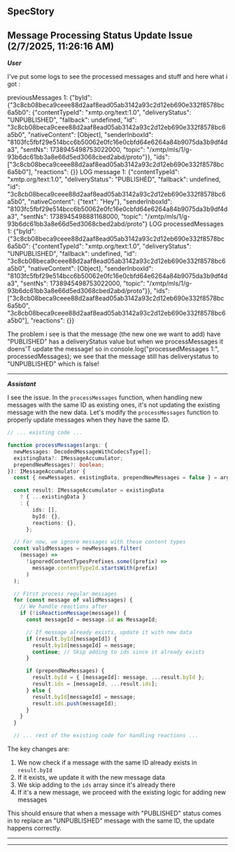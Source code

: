 ## SpecStory

## Message Processing Status Update Issue (2/7/2025, 11:26:16 AM)

_**User**_

I've put some logs to see the processed messages and stuff and here what i got :

 previousMessages 1: {"byId": {"3c8cb08beca9ceee88d2aaf8ead05ab3142a93c2d12eb690e332f8578bc6a5b0": {"contentTypeId": "xmtp.org/text:1.0", "deliveryStatus": "UNPUBLISHED", "fallback": undefined, "id": "3c8cb08beca9ceee88d2aaf8ead05ab3142a93c2d12eb690e332f8578bc6a5b0", "nativeContent": [Object], "senderInboxId": "8103fc5fbf29e514bcc6b50062e0fc16e0cbfd64e6264a84b9075da3b9df4da3", "sentNs": 1738945498753022000, "topic": "/xmtp/mls/1/g-93b6dc61bb3a8e66d5ed3068cbed2abd/proto"}}, "ids": ["3c8cb08beca9ceee88d2aaf8ead05ab3142a93c2d12eb690e332f8578bc6a5b0"], "reactions": {}}
 LOG  message 1: {"contentTypeId": "xmtp.org/text:1.0", "deliveryStatus": "PUBLISHED", "fallback": undefined, "id": "3c8cb08beca9ceee88d2aaf8ead05ab3142a93c2d12eb690e332f8578bc6a5b0", "nativeContent": {"text": "Hey"}, "senderInboxId": "8103fc5fbf29e514bcc6b50062e0fc16e0cbfd64e6264a84b9075da3b9df4da3", "sentNs": 1738945498881168000, "topic": "/xmtp/mls/1/g-93b6dc61bb3a8e66d5ed3068cbed2abd/proto"}
 LOG  processedMessages 1: {"byId": {"3c8cb08beca9ceee88d2aaf8ead05ab3142a93c2d12eb690e332f8578bc6a5b0": {"contentTypeId": "xmtp.org/text:1.0", "deliveryStatus": "UNPUBLISHED", "fallback": undefined, "id": "3c8cb08beca9ceee88d2aaf8ead05ab3142a93c2d12eb690e332f8578bc6a5b0", "nativeContent": [Object], "senderInboxId": "8103fc5fbf29e514bcc6b50062e0fc16e0cbfd64e6264a84b9075da3b9df4da3", "sentNs": 1738945498753022000, "topic": "/xmtp/mls/1/g-93b6dc61bb3a8e66d5ed3068cbed2abd/proto"}}, "ids": ["3c8cb08beca9ceee88d2aaf8ead05ab3142a93c2d12eb690e332f8578bc6a5b0", "3c8cb08beca9ceee88d2aaf8ead05ab3142a93c2d12eb690e332f8578bc6a5b0"], "reactions": {}}

The problem i see is that the message (the new one we want to add) have "PUBLISHED" has a deliveryStatus value but when we processMessages it doens'T update the message!  so in console.log("processedMessages 1:", processedMessages); we see that the message still has deliverystatus to "UNPUBLISHED" which is false!

---

_**Assistant**_

I see the issue. In the `processMessages` function, when handling new messages with the same ID as existing ones, it's not updating the existing message with the new data. Let's modify the `processMessages` function to properly update messages when they have the same ID.

```typescript:queries/conversation-messages-query.ts
// ... existing code ...

function processMessages(args: {
  newMessages: DecodedMessageWithCodecsType[];
  existingData?: IMessageAccumulator;
  prependNewMessages?: boolean;
}): IMessageAccumulator {
  const { newMessages, existingData, prependNewMessages = false } = args;

  const result: IMessageAccumulator = existingData
    ? { ...existingData }
    : {
        ids: [],
        byId: {},
        reactions: {},
      };

  // For now, we ignore messages with these content types
  const validMessages = newMessages.filter(
    (message) =>
      !ignoredContentTypesPrefixes.some((prefix) =>
        message.contentTypeId.startsWith(prefix)
      )
  );

  // First process regular messages
  for (const message of validMessages) {
    // We handle reactions after
    if (!isReactionMessage(message)) {
      const messageId = message.id as MessageId;

      // If message already exists, update it with new data
      if (result.byId[messageId]) {
        result.byId[messageId] = message;
        continue; // Skip adding to ids since it already exists
      }

      if (prependNewMessages) {
        result.byId = { [messageId]: message, ...result.byId };
        result.ids = [messageId, ...result.ids];
      } else {
        result.byId[messageId] = message;
        result.ids.push(messageId);
      }
    }
  }

  // ... rest of the existing code for handling reactions ...
```

The key changes are:
1. We now check if a message with the same ID already exists in `result.byId`
2. If it exists, we update it with the new message data
3. We skip adding to the `ids` array since it's already there
4. If it's a new message, we proceed with the existing logic for adding new messages

This should ensure that when a message with "PUBLISHED" status comes in to replace an "UNPUBLISHED" message with the same ID, the update happens correctly.

---



---

